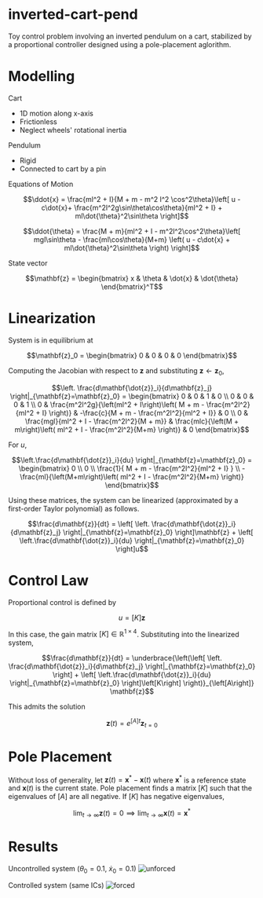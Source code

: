 # inverted-cart-pend
Toy control problem involving an inverted pendulum on a cart, stabilized by a proportional controller designed using a pole-placement aglorithm.

# Modelling
Cart
- 1D motion along x-axis
- Frictionless
- Neglect wheels' rotational inertia

Pendulum
- Rigid
- Connected to cart by a pin

Equations of Motion
```math
\ddot{x} = \frac{ml^2 + I}{M + m - m^2 l^2 \cos^2\theta}\left[ u - c\dot{x}+ \frac{m^2l^2g\sin\theta\cos\theta}{ml^2 + I} + ml\dot{\theta}^2\sin\theta \right]
```

```math
\ddot{\theta} = \frac{M + m}{ml^2 + I - m^2l^2\cos^2\theta}\left[ mgl\sin\theta - \frac{ml\cos\theta}{M+m} \left( u - c\dot{x} + ml\dot{\theta}^2\sin\theta \right) \right]
```

State vector
```math
\mathbf{z} = \begin{bmatrix} x & \theta & \dot{x} & \dot{\theta} \end{bmatrix}^T
```

# Linearization
System is in equilibrium at 
```math
\mathbf{z}_0 = \begin{bmatrix} 0 & 0 & 0 & 0 \end{bmatrix}
```
Computing the Jacobian with respect to $\mathbf{z}$ and substituting $\mathbf{z}\leftarrow\mathbf{z}_0$,
```math
\left. \frac{d\mathbf{\dot{z}}_i}{d\mathbf{z}_j} \right|_{\mathbf{z}=\mathbf{z}_0}
=
\begin{bmatrix}
0 & 0 & 1 & 0 \\
0 & 0 & 0 & 1 \\
0 & \frac{m^2l^2g}{\left(ml^2 + I\right)\left( M + m - \frac{m^2l^2}{ml^2 + I} \right)} & -\frac{c}{M + m - \frac{m^2l^2}{ml^2 + I}} & 0 \\
0 & \frac{mgl}{ml^2 + I - \frac{m^2l^2}{M + m}} & \frac{mlc}{\left(M + m\right)\left( ml^2 + I - \frac{m^2l^2}{M+m} \right)} & 0
\end{bmatrix}
```
For $u$,
```math
\left.\frac{d\mathbf{\dot{z}}_i}{du} \right|_{\mathbf{z}=\mathbf{z}_0}
=
\begin{bmatrix}
  0 \\ 0 \\ \frac{1}{ M + m - \frac{m^2l^2}{ml^2 + I} } \\ -\frac{ml}{\left(M+m\right)\left( ml^2 + I - \frac{m^2l^2}{M+m} \right)}
\end{bmatrix}
```
Using these matrices, the system can be linearized (approximated by a first-order Taylor polynomial) as follows.
```math
\frac{d\mathbf{z}}{dt} = \left[ \left. \frac{d\mathbf{\dot{z}}_i}{d\mathbf{z}_j} \right|_{\mathbf{z}=\mathbf{z}_0} \right]\mathbf{z} + \left[ \left.\frac{d\mathbf{\dot{z}}_i}{du} \right|_{\mathbf{z}=\mathbf{z}_0} \right]u
```

# Control Law
Proportional control is defined by
```math
  u = \left[K\right]\mathbf{z}
```
In this case, the gain matrix $\left[K\right]\in\mathbb{R}^{1\times4}$. Substituting into the linearized system,
```math
\frac{d\mathbf{z}}{dt} = \underbrace{\left(\left[ \left. \frac{d\mathbf{\dot{z}}_i}{d\mathbf{z}_j} \right|_{\mathbf{z}=\mathbf{z}_0} \right] + \left[ \left.\frac{d\mathbf{\dot{z}}_i}{du} \right|_{\mathbf{z}=\mathbf{z}_0} \right]\left[K\right] \right)}_{\left[A\right]} \mathbf{z}
```
This admits the solution
```math
\mathbf{z}(t) = e^{\left[A\right]t}\mathbf{z}_{t=0}
```

# Pole Placement
Without loss of generality, let $\mathbf{z}(t) = \mathbf{x}^* - \mathbf{x}(t)$ where $\mathbf{x}^*$ is a reference state and $\mathbf{x}(t)$ is the current state. Pole placement finds a matrix $\left[K\right]$ such that the eigenvalues of $\left[A\right]$ are all negative. If $\left[K\right]$ has negative eigenvalues,
```math
\lim_{t\to\infty}\mathbf{z}(t) = 0 \implies \lim_{t\to\infty}\mathbf{x}(t) = \mathbf{x}^*
```

# Results
Uncontrolled system ($\theta_0=0.1$, $\dot{x}_0=0.1$)
![unforced](https://github.com/Gunnar703/inverted-cart-pend/assets/109893121/64c0b4af-d8c1-4486-99b9-9c880afa1b11)

Controlled system (same ICs)
![forced](https://github.com/Gunnar703/inverted-cart-pend/assets/109893121/628057e0-f804-44a1-b676-15cfeaec9fba)

